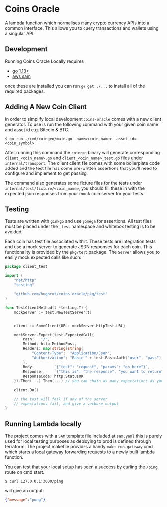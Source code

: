 # Coins Oracle

A lambda function which normalises many crypto currency APIs into a common interface. This allows you to query transactions and wallets using a singular API.

## Development

Running Coins Oracle Locally requires:
 
 * [go 1.13+](https://golang.org/doc/install#install)
 * [aws sam](https://docs.aws.amazon.com/serverless-application-model/latest/developerguide/serverless-sam-cli-install.html)
 
once these are installed you can run `go get ./...` to install all of the required packages.

## Adding A New Coin Client
In order to simplify local development `coins-oracle` comes with a new client generator. To use is run the following command with your given coin name and asset id e.g. Bitcoin & BTC.

```
$ go run ./cmd/coingen/main.go -name=<coin_name> -asset_id=<coin_symbol>
```

After running this command the `coingen` binary will generate corresponding `client_<coin_name>.go` and `client_<coin_name>_test.go` files under `internal/transport`. The client client file comes with some boilerplate code added and the test file has some pre-written assertions that you'll need to configure and implement to get passing. 

The command also generates some fixture files for the tests under `internal/test/fixture/<coin_name>`, you should fill these in with the expected json responses from your mock coin server for your tests.

## Testing

Tests are written with `ginkgo` and use `gomega` for assertions. All test files must be placed under the `_test` namespace and whitebox testing is to be avoided.

Each coin has test file associated with it. These tests are integration tests and use a mock server to generate JSON responses for each coin. This functionality is provided by the `pkg/test` package. The `Server` allows you to easily mock expected calls like such:

```go
package client_test

import (
    "net/http"
    "testing"

    "github.com/hugorut/coins-oracle/pkg/test"
)

func TestClientMethod(t *testing.T) {
    mockServer := test.NewTestServer(t)

    
    client := SomeClient{URL: mockServer.HttpTest.URL}

    mockServer.Expect(test.ExpectedCall{
        Path:   "/",
        Method: http.MethodPost,
        Headers: map[string]string{
            "Content-Type":  "Application/Json",
            "Authorization": "Basic " + test.BasicAuth("user", "pass"),
        },
        Body:         `{"test": "request", "params": "go here"}`,
        Response:     `{"this is": "the response", "you want to return"}`,
        ResponseCode: http.StatusOK,
    }).Then(...).Then(...) // you can chain as many expectations as you want

    client.Do()

    // the test will fail if any of the server
    // expectations fail, and give a verbose output
}

```

## Running Lambda locally

The project comes with a `SAM` template file included at `sam.yaml` this is purely used for local testing purposes as deploying to prod is defined through terraform. The project makefile provides a handy `make run-gateway` cmd which starts a local gateway forwarding requests to a newly built lambda function.

You can test that your local setup has been a success by curling the `/ping` route on cmd start.

```
$ curl 127.0.0.1:3000/ping
```

will give an output:
 
```json
{"message":"pong"}
```
